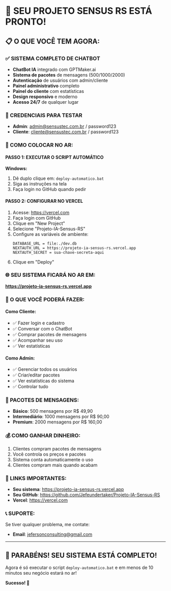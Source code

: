 # 🎉 SEU PROJETO SENSUS RS ESTÁ PRONTO!

## 📋 O QUE VOCÊ TEM AGORA:

### ✅ SISTEMA COMPLETO DE CHATBOT
- **ChatBot IA** integrado com GPTMaker.ai
- **Sistema de pacotes** de mensagens (500/1000/2000)
- **Autenticação** de usuários com admin/cliente
- **Painel administrativo** completo
- **Painel do cliente** com estatísticas
- **Design responsivo** e moderno
- **Acesso 24/7** de qualquer lugar

### 🔐 CREDENCIAIS PARA TESTAR
- **Admin**: admin@sensustec.com.br / password123
- **Cliente**: cliente@sensustec.com.br / password123

### 🚀 COMO COLOCAR NO AR:

#### PASSO 1: EXECUTAR O SCRIPT AUTOMÁTICO
**Windows:**
1. Dê duplo clique em: `deploy-automatico.bat`
2. Siga as instruções na tela
3. Faça login no GitHub quando pedir

#### PASSO 2: CONFIGURAR NO VERCEL
1. Acesse: https://vercel.com
2. Faça login com GitHub
3. Clique em "New Project"
4. Selecione "Projeto-IA-Sensus-RS"
5. Configure as variáveis de ambiente:
   ```
   DATABASE_URL = file:./dev.db
   NEXTAUTH_URL = https://projeto-ia-sensus-rs.vercel.app
   NEXTAUTH_SECRET = sua-chave-secreta-aqui
   ```
6. Clique em "Deploy"

### 🌐 SEU SISTEMA FICARÁ NO AR EM:
**https://projeto-ia-sensus-rs.vercel.app**

### 📱 O QUE VOCÊ PODERÁ FAZER:

#### Como Cliente:
- ✅ Fazer login e cadastro
- ✅ Conversar com o ChatBot
- ✅ Comprar pacotes de mensagens
- ✅ Acompanhar seu uso
- ✅ Ver estatísticas

#### Como Admin:
- ✅ Gerenciar todos os usuários
- ✅ Criar/editar pacotes
- ✅ Ver estatísticas do sistema
- ✅ Controlar tudo

### 🎯 PACOTES DE MENSAGENS:
- **Básico**: 500 mensagens por R$ 49,90
- **Intermediário**: 1000 mensagens por R$ 90,00
- **Premium**: 2000 mensagens por R$ 160,00

### 💰 COMO GANHAR DINHEIRO:
1. Clientes compram pacotes de mensagens
2. Você controla os preços e pacotes
3. Sistema conta automaticamente o uso
4. Clientes compram mais quando acabam

### 🔗 LINKS IMPORTANTES:
- **Seu sistema**: https://projeto-ia-sensus-rs.vercel.app
- **Seu GitHub**: https://github.com/Jefeundertaker/Projeto-IA-Sensus-RS
- **Vercel**: https://vercel.com

### 📞 SUPORTE:
Se tiver qualquer problema, me contate:
- **Email**: jefersonconsulting@gmail.com

---

## 🎉 PARABÉNS! SEU SISTEMA ESTÁ COMPLETO!

Agora é só executar o script `deploy-automatico.bat` e em menos de 10 minutos seu negócio estará no ar!

**Sucesso! 🚀**